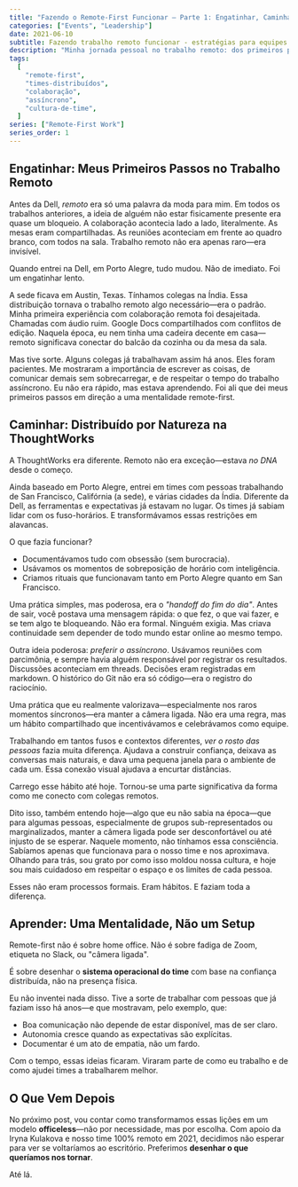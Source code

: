 ```yaml
---
title: "Fazendo o Remote-First Funcionar — Parte 1: Engatinhar, Caminhar, Aprender"
categories: ["Events", "Leadership"]
date: 2021-06-10
subtitle: Fazendo trabalho remoto funcionar - estratégias para equipes distribuídas
description: "Minha jornada pessoal no trabalho remoto: dos primeiros passos desajeitados na Dell até abraçar uma mentalidade remote-first na ThoughtWorks."
tags:
  [
    "remote-first",
    "times-distribuídos",
    "colaboração",
    "assíncrono",
    "cultura-de-time",
  ]
series: ["Remote-First Work"]
series_order: 1
---
```


## Engatinhar: Meus Primeiros Passos no Trabalho Remoto

Antes da Dell, _remoto_ era só uma palavra da moda para mim. Em todos os trabalhos anteriores, a ideia de alguém não estar fisicamente presente era quase um bloqueio. A colaboração acontecia lado a lado, literalmente. As mesas eram compartilhadas. As reuniões aconteciam em frente ao quadro branco, com todos na sala. Trabalho remoto não era apenas raro—era invisível.

Quando entrei na Dell, em Porto Alegre, tudo mudou. Não de imediato. Foi um engatinhar lento.

A sede ficava em Austin, Texas. Tínhamos colegas na Índia. Essa distribuição tornava o trabalho remoto algo necessário—era o padrão. Minha primeira experiência com colaboração remota foi desajeitada. Chamadas com áudio ruim. Google Docs compartilhados com conflitos de edição. Naquela época, eu nem tinha uma cadeira decente em casa—remoto significava conectar do balcão da cozinha ou da mesa da sala.

Mas tive sorte. Alguns colegas já trabalhavam assim há anos. Eles foram pacientes. Me mostraram a importância de escrever as coisas, de comunicar demais sem sobrecarregar, e de respeitar o tempo do trabalho assíncrono. Eu não era rápido, mas estava aprendendo. Foi ali que dei meus primeiros passos em direção a uma mentalidade remote-first.

## Caminhar: Distribuído por Natureza na ThoughtWorks

A ThoughtWorks era diferente. Remoto não era exceção—estava _no DNA_ desde o começo.

Ainda baseado em Porto Alegre, entrei em times com pessoas trabalhando de San Francisco, Califórnia (a sede), e várias cidades da Índia. Diferente da Dell, as ferramentas e expectativas já estavam no lugar. Os times já sabiam lidar com os fuso-horários. E transformávamos essas restrições em alavancas.

O que fazia funcionar?

- Documentávamos tudo com obsessão (sem burocracia).
- Usávamos os momentos de sobreposição de horário com inteligência.
- Criamos rituais que funcionavam tanto em Porto Alegre quanto em San Francisco.

Uma prática simples, mas poderosa, era o _"handoff do fim do dia"_. Antes de sair, você postava uma mensagem rápida: o que fez, o que vai fazer, e se tem algo te bloqueando. Não era formal. Ninguém exigia. Mas criava continuidade sem depender de todo mundo estar online ao mesmo tempo.

Outra ideia poderosa: _preferir o assíncrono_. Usávamos reuniões com parcimônia, e sempre havia alguém responsável por registrar os resultados. Discussões aconteciam em threads. Decisões eram registradas em markdown. O histórico do Git não era só código—era o registro do raciocínio.

Uma prática que eu realmente valorizava—especialmente nos raros momentos síncronos—era manter a câmera ligada. Não era uma regra, mas um hábito compartilhado que incentivávamos e celebrávamos como equipe.

Trabalhando em tantos fusos e contextos diferentes, _ver o rosto das pessoas_ fazia muita diferença. Ajudava a construir confiança, deixava as conversas mais naturais, e dava uma pequena janela para o ambiente de cada um. Essa conexão visual ajudava a encurtar distâncias.

Carrego esse hábito até hoje. Tornou-se uma parte significativa da forma como me conecto com colegas remotos.

Dito isso, também entendo hoje—algo que eu não sabia na época—que para algumas pessoas, especialmente de grupos sub-representados ou marginalizados, manter a câmera ligada pode ser desconfortável ou até injusto de se esperar. Naquele momento, não tínhamos essa consciência. Sabíamos apenas que funcionava para o nosso time e nos aproximava. Olhando para trás, sou grato por como isso moldou nossa cultura, e hoje sou mais cuidadoso em respeitar o espaço e os limites de cada pessoa.

Esses não eram processos formais. Eram hábitos. E faziam toda a diferença.

## Aprender: Uma Mentalidade, Não um Setup

Remote-first não é sobre home office. Não é sobre fadiga de Zoom, etiqueta no Slack, ou "câmera ligada".

É sobre desenhar o **sistema operacional do time** com base na confiança distribuída, não na presença física.

Eu não inventei nada disso. Tive a sorte de trabalhar com pessoas que já faziam isso há anos—e que mostravam, pelo exemplo, que:

- Boa comunicação não depende de estar disponível, mas de ser claro.
- Autonomia cresce quando as expectativas são explícitas.
- Documentar é um ato de empatia, não um fardo.

Com o tempo, essas ideias ficaram. Viraram parte de como eu trabalho e de como ajudei times a trabalharem melhor.

## O Que Vem Depois

No próximo post, vou contar como transformamos essas lições em um modelo **officeless**—não por necessidade, mas por escolha. Com apoio da Iryna Kulakova e nosso time 100% remoto em 2021, decidimos não esperar para ver se voltaríamos ao escritório. Preferimos **desenhar o que queríamos nos tornar**.

Até lá.

